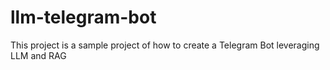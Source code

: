 # llm-telegram-bot
This project is a sample project of how to create a Telegram Bot leveraging LLM and RAG
